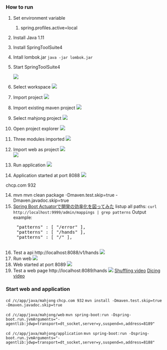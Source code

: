 
### How to run
1. Set environment variable
   1. spring.profiles.active=local
2. Install Java 1.11

3. Install SpringToolSuite4
4. Intall lombok.jar
   `java -jar lombok.jar`
5. Start SpringToolSuite4

    ![](image/Mahjiang/1644647950208.png)
6. Select workspace
   ![](image/Mahjiang/1644648159187.png)
7. Import project
   ![](image/Mahjiang/1644648227541.png)
8. Import existing maven project
   ![](image/Mahjiang/1644648290361.png)
9.  Select mahjong project
   ![](image/Mahjiang/1644648339201.png)
11. Open project explorer
   ![](image/Mahjiang/1644649057023.png)
12. Three modules imported
   ![](image/Mahjiang/1644649093770.png)   
11. Import web as project
   ![](image/Mahjiang/1644649124894.png)   
   ![](image/Mahjiang/1644649146156.png)
12. Run application
   ![](image/Mahjiang/1644648497777.png)
13. Application started at port 8088
   ![](image/Mahjiang/1644648637371.png)

chcp.com 932

14. mvn
   mvn clean package -Dmaven.test.skip=true -Dmaven.javadoc.skip=true
15. [Spring Boot Actuatorで開発の効率化を図ってみた](https://qiita.com/HiroyaEnd/items/f640a6cd2657c42c69a2)
   listup all paths:
   `curl http://localhost:9999/admin/mappings | grep patterns`
   Output example:
   <pre>
    "patterns" : [ "/error" ],
    "patterns" : [ "/hands" ],
    "patterns" : [ "/" ],
    </pre>
16. Test a api
   http://localhost:8088/v1/hands
   ![](image/Mahjiang/1644673441779.png)   
17. Run web
   ![](image/Mahjiang/1644649194603.png)
18. Web started at port 8089
   ![](image/Mahjiang/1644649247875.png)   
19. Test a web page
   http://localhost:8089/hands
   ![](image/Mahjiang/1644673492424.png)
   [Shuffling video](media/shuffling.mp4)
   [Dicing video](media/dice.mp4)

### Start web and application 
`cd /c/app/java/mahjong`
`chcp.com 932`
`mvn install -Dmaven.test.skip=true -Dmaven.javadoc.skip=true`

`cd /c/app/java/mahjong/web`
`mvn spring-boot:run -Dspring-boot.run.jvmArguments="-agentlib:jdwp=transport=dt_socket,server=y,suspend=n,address=8189"`

`cd /c/app/java/mahjong/application`
`mvn spring-boot:run -Dspring-boot.run.jvmArguments="-agentlib:jdwp=transport=dt_socket,server=y,suspend=n,address=8188"`
